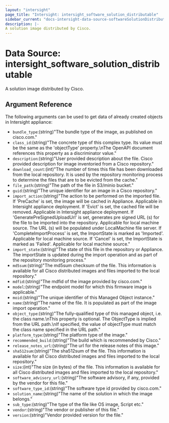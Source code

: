 ```yaml
---
layout: "intersight"
page_title: "Intersight: intersight_software_solution_distributable"
sidebar_current: "docs-intersight-data-source-softwareSolutionDistributable"
description: |-
A solution image distributed by Cisco.
---
```


# Data Source: intersight_software_solution_distributable
A solution image distributed by Cisco.
## Argument Reference
The following arguments can be used to get data of already created objects in Intersight appliance:
* `bundle_type`:(string)"The bundle type of the image, as published on cisco.com."
* `class_id`:(string)"The concrete type of this complex type. Its value must be the same as the 'objectType' property.\nThe OpenAPI document references this property as a discriminator value."
* `description`:(string)"User provided description about the file. Cisco provided description for image inventoried from a Cisco repository."
* `download_count`:(int)"The number of times this file has been downloaded from the local repository. It is used by the repository monitoring process to determine the files that are to be evicted from the cache."
* `file_path`:(string)"The path of the file in S3/minio bucket."
* `guid`:(string)"The unique identifier for an image in a Cisco repository."
* `import_action`:(string)"The action to be performed on the imported file. If 'PreCache' is set, the image will be cached in Appliance. Applicable in Intersight appliance deployment. If 'Evict' is set, the cached file will be removed. Applicable in Intersight appliance deployment. If 'GeneratePreSignedUploadUrl' is set, generates pre signed URL (s) for the file to be imported into the repository. Applicable for local machine source. The URL (s) will be populated under LocalMachine file server. If 'CompleteImportProcess' is set, the ImportState is marked as 'Imported'. Applicable for local machine source. If 'Cancel' is set, the ImportState is marked as 'Failed'. Applicable for local machine source."
* `import_state`:(string)"The state  of this file in the repository or Appliance. The importState is updated during the import operation and as part of the repository monitoring process."
* `md5sum`:(string)"The md5sum checksum of the file. This information is available for all Cisco distributed images and files imported to the local repository."
* `mdfid`:(string)"The mdfid of the image provided by cisco.com."
* `model`:(string)"The endpoint model for which this firmware image is applicable."
* `moid`:(string)"The unique identifier of this Managed Object instance."
* `name`:(string)"The name of the file. It is populated as part of the image import operation."
* `object_type`:(string)"The fully-qualified type of this managed object, i.e. the class name.\nThis property is optional. The ObjectType is implied from the URL path.\nIf specified, the value of objectType must match the class name specified in the URL path."
* `platform_type`:(string)"The platform type of the image."
* `recommended_build`:(string)"The build which is recommended by Cisco."
* `release_notes_url`:(string)"The url for the release notes of this image."
* `sha512sum`:(string)"The sha512sum of the file. This information is available for all Cisco distributed images and files imported to the local repository."
* `size`:(int)"The size (in bytes) of the file. This information is available for all Cisco distributed images and files imported to the local repository."
* `software_advisory_url`:(string)"The software advisory, if any, provided by the vendor for this file."
* `software_type_id`:(string)"The software type id provided by cisco.com."
* `solution_name`:(string)"The name of the solution in which the image belongs."
* `sub_type`:(string)"The type of the file like OS image, Script etc."
* `vendor`:(string)"The vendor or publisher of this file."
* `version`:(string)"Vendor provided version for the file."
